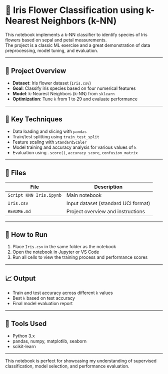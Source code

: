 # 🌸 Iris Flower Classification using k-Nearest Neighbors (k-NN)

This notebook implements a k-NN classifier to identify species of Iris flowers based on sepal and petal measurements.  
The project is a classic ML exercise and a great demonstration of data preprocessing, model tuning, and evaluation.

---

## 📌 Project Overview

- **Dataset**: Iris flower dataset (`Iris.csv`)
- **Goal**: Classify iris species based on four numerical features
- **Model**: k-Nearest Neighbors (k-NN) from `sklearn`
- **Optimization**: Tune `k` from 1 to 29 and evaluate performance

---

## 🧠 Key Techniques

- Data loading and slicing with `pandas`
- Train/test splitting using `train_test_split`
- Feature scaling with `StandardScaler`
- Model training and accuracy analysis for various values of `k`
- Evaluation using `.score()`, `accuracy_score`, `confusion_matrix`

---

## 📁 Files

| File                      | Description                        |
|---------------------------|------------------------------------|
| `Script KNN Iris.ipynb`   | Main notebook                      |
| `Iris.csv`                | Input dataset (standard UCI format)|
| `README.md`               | Project overview and instructions  |

---

## 🚀 How to Run

1. Place `Iris.csv` in the same folder as the notebook
2. Open the notebook in Jupyter or VS Code
3. Run all cells to view the training process and performance scores

---

## 📈 Output

- Train and test accuracy across different `k` values
- Best `k` based on test accuracy
- Final model evaluation report

---

## 🧰 Tools Used

- Python 3.x
- pandas, numpy, matplotlib, seaborn
- scikit-learn

---

This notebook is perfect for showcasing my understanding of supervised classification, model selection, and performance evaluation.
